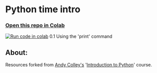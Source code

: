 # Python time intro

### [Open this repo in Colab](https://colab.research.google.com/github/nhs-pycom)

[![Run code in colab](https://colab.research.google.com/assets/colab-badge.svg)](https://colab.research.google.com/github/nhs-pycom/python-time/blob/master/01_Using_the_print_command.ipynb) 0.1 Using the 'print' command


## About:
Resources forked from [Andy Colley's](mailto:andy@learningdust.com) '[Introduction to Python](https://drive.google.com/drive/folders/1w1UZLD2sMQlEeFvOVmjUxk4WU8p0o8dJ)' course.
